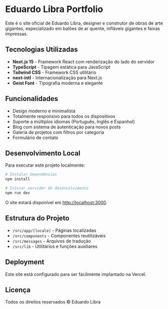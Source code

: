 # Eduardo Libra Portfolio

Este é o site oficial de Eduardo Libra, designer e construtor de obras de arte gigantes, especializado em balões de ar quente, infláveis gigantes e faixas impressas.

## Tecnologias Utilizadas

- **Next.js 15** - Framework React com renderização do lado do servidor
- **TypeScript** - Tipagem estática para JavaScript
- **Tailwind CSS** - Framework CSS utilitário
- **next-intl** - Internacionalização para Next.js
- **Geist Font** - Tipografia moderna e elegante

## Funcionalidades

- Design moderno e minimalista
- Totalmente responsivo para todos os dispositivos
- Suporte a múltiplos idiomas (Português, Inglês e Espanhol)
- Blog com sistema de autenticação para novos posts
- Galeria de projetos com filtros por categoria
- Formulário de contato

## Desenvolvimento Local

Para executar este projeto localmente:

```bash
# Instalar dependências
npm install

# Iniciar servidor de desenvolvimento
npm run dev
```

O site estará disponível em [http://localhost:3000](http://localhost:3000).

## Estrutura do Projeto

- `/src/app/[locale]` - Páginas localizadas
- `/src/components` - Componentes reutilizáveis
- `/src/messages` - Arquivos de tradução
- `/src/lib` - Utilitários e funções auxiliares

## Deployment

Este site está configurado para ser facilmente implantado na Vercel.

## Licença

Todos os direitos reservados © Eduardo Libra
